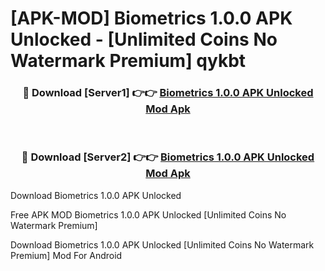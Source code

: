 # [APK-MOD] Biometrics 1.0.0 APK Unlocked - [Unlimited Coins No Watermark Premium] qykbt



<div align="center">
<h3>🔴 Download [Server1] 👉👉 <a href="https://momento.my/?title=Biometrics_1.0.0_APK_Unlocked">Biometrics 1.0.0 APK Unlocked Mod Apk</a></h3><br>

<h3>🔴 Download [Server2] 👉👉 <a href="https://momento.my/?title=Biometrics_1.0.0_APK_Unlocked">Biometrics 1.0.0 APK Unlocked Mod Apk</a></h3>
</div>



Download Biometrics 1.0.0 APK Unlocked 

Free APK MOD Biometrics 1.0.0 APK Unlocked [Unlimited Coins No Watermark Premium]

Download Biometrics 1.0.0 APK Unlocked [Unlimited Coins No Watermark Premium] Mod For Android
